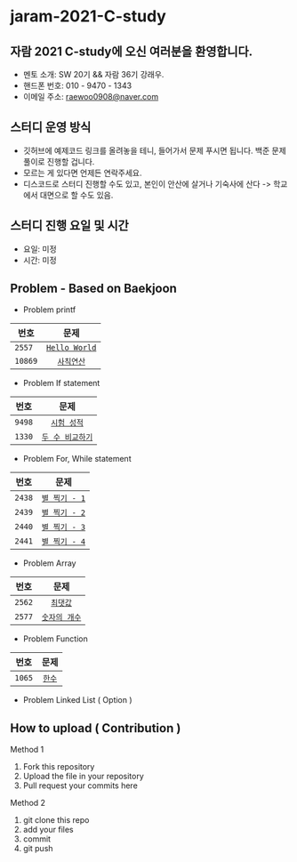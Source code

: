 # jaram-2021-C-study

## 자람 2021 C-study에 오신 여러분을 환영합니다.
 * 멘토 소개: SW 20기 && 자람 36기 강래우.
 * 핸드폰 번호: 010 - 9470 - 1343
 * 이메일 주소: raewoo0908@naver.com

## 스터디 운영 방식
* 깃허브에 예제코드 링크를 올려놓을 테니, 들어가서 문제 푸시면 됩니다. 백준 문제풀이로 진행할 겁니다.
* 모르는 게 있다면 언제든 연락주세요.
* 디스코드로 스터디 진행할 수도 있고, 본인이 안산에 살거나 기숙사에 산다 -> 학교에서 대면으로 할 수도 있음.

## 스터디 진행 요일 및 시간
* 요일: 미정
* 시간: 미정

## Problem - Based on Baekjoon
* Problem printf

| 번호 | 문제 |
|---|:---:|
| `2557` | [`Hello World`](https://www.acmicpc.net/problem/2557) |
| `10869` | [`사칙연산`](https://www.acmicpc.net/problem/10869)|

* Problem If statement

| 번호 | 문제 |
|---|:---:|
| `9498` | [`시험 성적`](https://www.acmicpc.net/problem/9498) |
| `1330` | [`두 수 비교하기`](https://www.acmicpc.net/problem/1330)|

* Problem For, While statement

| 번호 | 문제 |
|---|:---:|
| `2438` | [`별 찍기 - 1`](https://www.acmicpc.net/problem/2438) |
| `2439` | [`별 찍기 - 2`](https://www.acmicpc.net/problem/2439)|
| `2440` | [`별 찍기 - 3`](https://www.acmicpc.net/problem/2440) |
| `2441` | [`별 찍기 - 4`](https://www.acmicpc.net/problem/2441)|

* Problem Array

| 번호 | 문제 |
|---|:---:|
| `2562` | [`최댓값`](https://www.acmicpc.net/problem/2562) |
| `2577` | [`숫자의 개수`](https://www.acmicpc.net/problem/2577)|

* Problem Function

| 번호 | 문제 |
|---|:---:|
| `1065` | [`한수`](https://www.acmicpc.net/problem/1065) |

* Problem Linked List ( Option )


## How to upload ( Contribution )
Method 1
1. Fork this repository
2. Upload the file in your repository
3. Pull request your commits here

Method 2
1. git clone this repo
2. add your files
3. commit
4. git push
